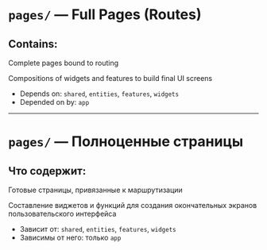 # `pages/` — Full Pages (Routes)

## Contains:

Complete pages bound to routing

Compositions of widgets and features to build final UI screens

- Depends on: `shared`, `entities`, `features`, `widgets`
- Depended on by: `app`

---

# `pages/` — Полноценные страницы

## Что содержит:

Готовые страницы, привязанные к маршрутизации

Составление виджетов и функций для создания окончательных экранов пользовательского интерфейса


- Зависит от: `shared`, `entities`, `features`, `widgets`
- Зависимы от него: только `app`